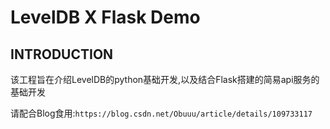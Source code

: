 # LevelDB X Flask Demo

## INTRODUCTION

该工程旨在介绍LevelDB的python基础开发,以及结合Flask搭建的简易api服务的基础开发

请配合Blog食用:`https://blog.csdn.net/Obuuu/article/details/109733117`